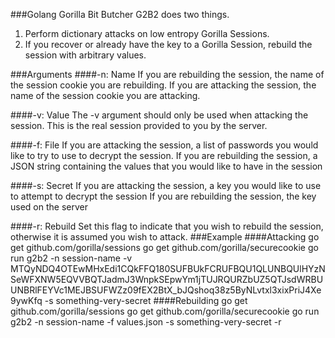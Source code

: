 ###Golang Gorilla Bit Butcher
G2B2 does two things.
1) Perform dictionary attacks on low entropy Gorilla Sessions. 
2) If you recover or already have the key to a Gorilla Session, rebuild the session with arbitrary values.

###Arguments
####-n: Name
If you are rebuilding the session, the name of the session cookie you are rebuilding.
If you are attacking the session, the name of the session cookie you are attacking.

####-v: Value
The -v argument should only be used when attacking the session. This is the real session provided to you by the server.

####-f: File
If you are attacking the session, a list of passwords you would like to try to use to decrypt the session.
If you are rebuilding the session, a JSON string containing the values that you would like to have in the session

####-s: Secret
If you are attacking the session, a key you would like to use to attempt to decrypt the session
If you are rebuilding the session, the key used on the server

####-r: Rebuild
Set this flag to indicate that you wish to rebuild the session, otherwise it is assumed you wish to attack.
###Example
####Attacking
    go get github.com/gorilla/sessions
    go get github.com/gorilla/securecookie
    go run g2b2 -n session-name -v MTQyNDQ4OTEwMHxEdi1CQkFFQ180SUFBUkFCRUFBQU1QLUNBQUlHYzNSeWFXNW5EQVVBQTJadmJ3WnpkSEpwYm1jTUJRQURZbUZ5QTJsdWRBUUNBRlFEYVc1MEJBSUFWZz09fEX2BtX_bJQshoq38z5ByNLvtxl3xixPriJ4Xe9ywKfq -s something-very-secret
####Rebuilding
    go get github.com/gorilla/sessions
    go get github.com/gorilla/securecookie
    go run g2b2 -n session-name -f values.json -s something-very-secret -r
